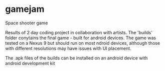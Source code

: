 # gamejam
Space shooter game

Results of 2 day coding project in collaboration with artists. The 'builds' folder conytains the final game - built for android devices. The game was tested on a Nexus 9 but should run on most ndroid devices, although those with different resolutions may have issues with UI placement.

The .apk files of the builds can be installed on an android device with android development kit
